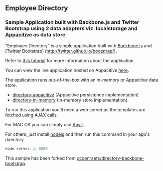 ## Employee Directory ##

### Sample Application built with Backbone.js and Twitter Bootstrap using 2 data adapters viz. localstorage and [Appacitive](http://www.appacitive.com) as data store ###

"Employee Directory" is a simple application built with [Backbone.js](http://backbonejs.org) and [Twitter Bootstrap] (http://twitter.github.io/bootstrap/).

Refer to [this tutorial](http://devcenter.appacitive.com/javascript/samples/employee-directory) for more information about the application.

You can view the live application hosted on Appacitive <a href="http://emp-directory.appacitive.com">here<a>.

The application runs out-of-the-box with an in-memory or Appacitive data store.

- [directory-appacitive](https://github.com/chiragsanghvi/employee-directory/tree/master/js/models/model-appacitive-com.js) (Appacitive persistence implementation)
- [directory-in-memory](https://github.com/chiragsanghvi/employee-directory/tree/master/js/models/model-in-memory.js) (In-memory store implementation)

To run this application you'll need a web server as the templates are fetched using AJAX calls. 

For MAC OS you can simply use [Anvil](http://anvilformac.com/). 

For others, just install [nodejs](http://nodejs.org) and then run this command in your app's directory

```javascript
node server.js 8000
```

This sample has been forked from [ccoenraets/directory-backbone-bootstrap](https://github.com/ccoenraets/directory-backbone-bootstrap).
